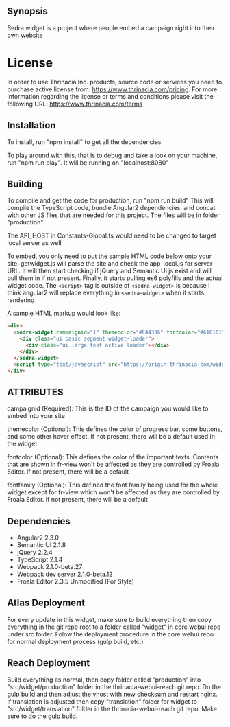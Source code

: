 ## Synopsis

Sedra widget is a project where people embed a campaign right into their own website

License          
================
 
In order to use Thrinacia Inc. products, source code or services you need to purchase active license from: https://www.thrinacia.com/pricing. For more information regarding the license or terms and conditions please visit the following URL: https://www.thrinacia.com/terms

## Installation

To install, run "npm install" to get all the dependencies

To play around with this, that is to debug and take a look on your machine,
run "npm run play". It will be running on "localhost:8080"

## Building

To compile and get the code for production, run "npm run build"
This will compile the TypeScript code, bundle Angular2 dependencies, and concat with other JS files that are needed for this project. The files will be in folder "production"

The API_HOST in Constants-Global.ts would need to be changed to target local server as well

To embed, you only need to put the sample HTML code below onto your site.
getwidget.js will parse the site and check the app_local.js for server URL.
It will then start checking if jQuery and Semantic UI js exist and will pull them in if not present. 
Finally, it starts pulling es6 polyfills and the actual widget code. 
The `<script>` tag is outside of `<sedra-widget>` is because I think angular2 will replace everything in `<sedra-widget>` when it starts rendering

A sample HTML markup would look like:

```html
<div>
  <sedra-widget campaignid="1" themecolor="#F44336" fontcolor="#616161" fontfamily="Helvetica">
    <div class="ui basic segment widget-loader">
      <div class="ui large text active loader"></div>
    </div>
  </sedra-widget>
  <script type="text/javascript" src="https://origin.thrinacia.com/widget/production/getwidget.js"></script>
</div>
```

## ATTRIBUTES

campaignid (Required): This is the ID of the campaign you would like to embed into your site

themecolor (Optional): This defines the color of progress bar, some buttons, and some other hover effect. If not present, there will be a default used in the widget

fontcolor (Optional): This defines the color of the important texts. Contents that are shown in fr-view won't be affected as they are controlled by Froala Editor. If not present, there will be a default

fontfamily (Optional): This defined the font family being used for the whole widget except for fr-view which won't be affected as they are controlled by Froala Editor. If not present, there will be a default

## Dependencies

* Angular2 2.3.0
* Semantic UI 2.1.8
* jQuery 2.2.4
* TypeScript 2.1.4
* Webpack 2.1.0-beta.27
* Webpack dev server 2.1.0-beta.12
* Froala Editor 2.3.5 Unmodified (For Style)

## Atlas Deployment

For every update in this widget, make sure to build everything then copy everything in the git repo root to a folder called "widget" in core webui repo under src folder.
Folow the deployment procedure in the core webui repo for normal deployment process (gulp build, etc.)

## Reach Deployment

Build everything as normal, then copy folder called "production" into "src/widget/production" folder in the thrinacia-webui-reach git repo. Do the gulp build and then adjust the vhost with new checksum and restart nginx. If translation is adjusted then copy "translation" folder for widget to "src/widget/translation" folder in the thrinacia-webui-reach git repo. Make sure to do the gulp build.
